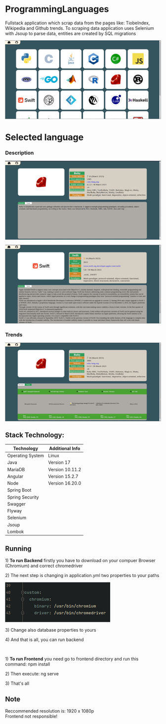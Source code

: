 # ProgrammingLanguages

<p> Fullstack application which scrap data from the pages like: TiobeIndex, Wikipedia and Github trends.
  To scraping data application uses Selenium with Jsoup to parse data, entities are created by SQL migrations </p>

![alt text](images/mainComponent.png)

# Selected language
### Description

![alt text](images/langExample.png)

![alt text](images/langExample3.png)

### Trends

![alt text](images/langExample2.png)

## Stack Technology:
| Technology       | Additional Info    |
| -----------------| -------------------|
| Operating System | Linux              |
| Java             | Version 17         |
| MariaDB          | Version 10.11.2    |
| Angular          | Version 15.2.7     |
| Node             | Version 16.20.0    |
| Spring Boot      |                    |
| Spring Security  |                    |
| Swagger          |                    |
| Flyway           |                    |
| Selenium         |                    |
| Jsoup            |                    |
| Lombok           |                    |

## Running

<p> 1) <b>To run Backend</b> firstly you have to download on your compuer Browser (Chromium) and correct chromedriver </p>
<p> 2) 
  The next step is changing in application.yml two properties to your paths <p>
    
  ![alt text](images/yamlProperties.png)
   
<p> 3) Change also database properties to yours</p>
<p> 4) And that is all, you can run backend </p>

</br>
<p> 1) <b>To run Frontend</b> you need go to frontend directory and run this command: npm install </p>
<p> 2) Then execute: ng serve </p>
<p> 3) That's all </p>

## Note
<p> Reccommended resolution is: 1920 x 1080p </br> Frontend not responsible! </p>
